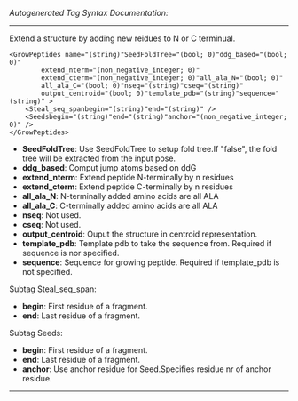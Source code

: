 _Autogenerated Tag Syntax Documentation:_

---
Extend a structure by adding new reidues to N or C terminual.

```
<GrowPeptides name="(string)"SeedFoldTree="(bool; 0)"ddg_based="(bool; 0)"
        extend_nterm="(non_negative_integer; 0)"
        extend_cterm="(non_negative_integer; 0)"all_ala_N="(bool; 0)"
        all_ala_C="(bool; 0)"nseq="(string)"cseq="(string)"
        output_centroid="(bool; 0)"template_pdb="(string)"sequence="(string)" >
    <Steal_seq_spanbegin="(string)"end="(string)" />
    <Seedsbegin="(string)"end="(string)"anchor="(non_negative_integer; 0)" />
</GrowPeptides>
```

-   **SeedFoldTree**: Use SeedFoldTree to setup fold tree.If "false", the fold tree will be extracted from the input pose.
-   **ddg_based**: Comput jump atoms based on ddG
-   **extend_nterm**: Extend peptide N-terminally by n residues
-   **extend_cterm**: Extend peptide C-terminally by n residues
-   **all_ala_N**: N-terminally added amino acids are all ALA
-   **all_ala_C**: C-terminally added amino acids are all ALA
-   **nseq**: Not used.
-   **cseq**: Not used.
-   **output_centroid**: Ouput the structure in centroid representation.
-   **template_pdb**: Template pdb to take the sequence from. Required if sequence is nor specified.
-   **sequence**: Sequence for growing peptide. Required if template_pdb is not specified.


Subtag Steal_seq_span:   

-   **begin**: First residue of a fragment.
-   **end**: Last residue of a fragment.

Subtag Seeds:   

-   **begin**: First residue of a fragment.
-   **end**: Last residue of a fragment.
-   **anchor**: Use anchor residue for Seed.Specifies residue nr of anchor residue.

---
